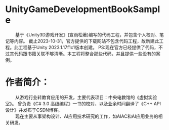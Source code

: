 # UnityGameDevelopmentBookSample
&nbsp;&nbsp;&nbsp;&nbsp;&nbsp;&nbsp;&nbsp;&nbsp;基于《Unity3D游戏开发》(宣雨松著)编写的代码工程，并包含个人校对、笔记等内容。
截止2023-10-31，官方提供的下载网站不包含代码工程，故新建此工程。此工程基于Unity 2023.1.17f1c1版本创建。
PS:现在官方已经提供了代码，不过其代码跟书籍关联不够清晰。本工程将整合那些代码，并且提供一些没有的案例。
# 作者简介：
 &nbsp;&nbsp;&nbsp;&nbsp;&nbsp;&nbsp;&nbsp;&nbsp;从游戏行业转教育应用的开发，主要代表项目：中央电教馆的《虚拟实验室》。
曾负责《C# 3.0 高级编程》一书的校对，以及业余时间翻译了《C++ API设计》并发布于CSDN博客。
</br>
&nbsp;&nbsp;&nbsp;&nbsp;&nbsp;&nbsp;&nbsp;&nbsp;现在主要从事架构设计、AI应用技术研究的工作，如AIAC和AI应用业务的相关研发。

